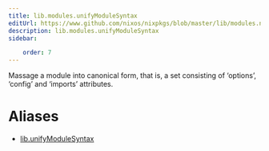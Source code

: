 ```yaml
---
title: lib.modules.unifyModuleSyntax
editUrl: https://www.github.com/nixos/nixpkgs/blob/master/lib/modules.nix#L458C23
description: lib.modules.unifyModuleSyntax
sidebar:

    order: 7
---
```


Massage a module into canonical form, that is, a set consisting
of ‘options’, ‘config’ and ‘imports’ attributes.


# Aliases

- [lib.unifyModuleSyntax](./reference/lib/lib-unifyModuleSyntax)


